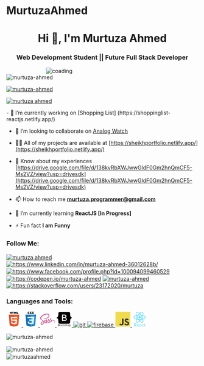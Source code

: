 # MurtuzaAhmed
<h1 align="center">Hi 👋, I'm Murtuza Ahmed</h1>
<h3 align="center">Web Development Student || Future Full Stack Developer</h3>
<img align="right" alt="coading" width="400" src="https://cdn.dribbble.com/users/1162077/screenshots/3848914/programmer.gif">

<p align="left"> <img src="https://komarev.com/ghpvc/?username=murtuza-ahmed&label=Profile%20views&color=0e75b6&style=flat" alt="murtuza-ahmed" /> </p>

<p align="left"> <a href="https://github.com/ryo-ma/github-profile-trophy"><img src="https://github-profile-trophy.vercel.app/?username=murtuza-ahmed" alt="murtuza-ahmed" /></a> </p>

<p align="left"> <a href="https://twitter.com/murtuza ahmed" target="blank"><img src="https://img.shields.io/twitter/follow/murtuza ahmed?logo=twitter&style=for-the-badge" alt="murtuza ahmed" /></a> </p>
- 🔭 I’m currently working on  [Shopping List]  (https://shoppinglist-reactjs.netlify.app/)

- 👯 I’m looking to collaborate on  [Analog Watch](https://analog-watch-js.netlify.app/)

- 👨‍💻 All of my projects are available at  [https://sheikhportfolio.netlify.app/](https://sheikhportfolio.netlify.app/)

- 📄 Know about my experiences
    [https://drive.google.com/file/d/138kvRbXWJwwGldF0Gm2hnQmCF5-Ms2VZ/view?usp=drivesdk](https://drive.google.com/file/d/138kvRbXWJwwGldF0Gm2hnQmCF5-Ms2VZ/view?usp=drivesdk)

- 📫 How to reach me **murtuza.programmer@gmail.com**

- 🌱 I’m currently learning **ReactJS [In Progress]**

- ⚡ Fun fact **I am Funny**

<h3 align="left">Follow Me:</h3>
<p align="left">
<a href="https://twitter.com/murtuza ahmed" target="blank"><img align="center" src="https://raw.githubusercontent.com/rahuldkjain/github-profile-readme-generator/master/src/images/icons/Social/twitter.svg" alt="murtuza ahmed" height="30" width="40" /></a>
<a href="https://linkedin.com/in/https://www.linkedin.com/in/murtuza-ahmed-36012628b/" target="blank"><img align="center" src="https://raw.githubusercontent.com/rahuldkjain/github-profile-readme-generator/master/src/images/icons/Social/linked-in-alt.svg" alt="https://www.linkedin.com/in/murtuza-ahmed-36012628b/" height="30" width="40" /></a>
<a href="https://fb.com/https://www.facebook.com/profile.php?id=100094099460529" target="blank"><img align="center" src="https://raw.githubusercontent.com/rahuldkjain/github-profile-readme-generator/master/src/images/icons/Social/facebook.svg" alt="https://www.facebook.com/profile.php?id=100094099460529" height="30" width="40" /></a>
<a href="https://codepen.io/https://codepen.io/murtuza-ahmed" target="blank"><img align="center"
src="https://raw.githubusercontent.com/rahuldkjain/github-profile-readme-generator/master/src/images/icons/Social/codepen.svg"
alt="https://codepen.io/murtuza-ahmed" height="30" width="40" /></a>
<a href="https://dev.to/murtuza-ahmed" target="blank"><img align="center"
src="https://raw.githubusercontent.com/rahuldkjain/github-profile-readme-generator/master/src/images/icons/Social/devto.svg"
alt="murtuza-ahmed" height="30" width="40" /></a>
<a href="https://stackoverflow.com/users/https://stackoverflow.com/users/23172020/murtuza" target="blank"><img align="center" src="https://raw.githubusercontent.com/rahuldkjain/github-profile-readme-generator/master/src/images/icons/Social/stack-overflow.svg" alt="https://stackoverflow.com/users/23172020/murtuza" height="30" width="40" /></a>
</p>

<h3 align="left">Languages and Tools:</h3>
<p align="left"> 
<a href="https://www.w3.org/html/" target="_blank" rel="noreferrer"> <img src="https://raw.githubusercontent.com/devicons/devicon/master/icons/html5/html5-original-wordmark.svg" alt="html5" width="40" height="40"/> </a>
<a href="https://www.w3schools.com/css/" target="_blank" rel="noreferrer"> <img src="https://raw.githubusercontent.com/devicons/devicon/master/icons/css3/css3-original-wordmark.svg" alt="css3" width="40" height="40"/> </a>
<a href="https://sass-lang.com" target="_blank"rel="noreferrer"> <img src="https://raw.githubusercontent.com/devicons/devicon/master/icons/sass/sass-original.svg" alt="sass"
width="40" height="40" /> </a>
<a href="https://getbootstrap.com" target="_blank" rel="noreferrer"> <img src="https://raw.githubusercontent.com/devicons/devicon/master/icons/bootstrap/bootstrap-plain-wordmark.svg" alt="bootstrap" width="40" height="40"/> </a>  
<a href="https://git-scm.com/" target="_blank" rel="noreferrer"> <img src="https://www.vectorlogo.zone/logos/git-scm/git-scm-icon.svg" alt="git" width="40" height="40"/> </a>  
<a href="https://firebase.google.com/" target="_blank" rel="noreferrer"> <img src="https://www.vectorlogo.zone/logos/firebase/firebase-icon.svg" alt="firebase" width="40"
height="40" /> </a>
<a href="https://developer.mozilla.org/en-US/docs/Web/JavaScript" target="_blank" rel="noreferrer"> <img src="https://raw.githubusercontent.com/devicons/devicon/master/icons/javascript/javascript-original.svg" alt="javascript" width="40" height="40"/> </a> 
<a href="https://reactjs.org/" target="_blank" rel="noreferrer"> <img src="https://raw.githubusercontent.com/devicons/devicon/master/icons/react/react-original-wordmark.svg" alt="react" width="40" height="40"/> </a>
</p>

<p><img align="center" src="https://github-readme-stats.vercel.app/api/top-langs?username=murtuza-ahmed&show_icons=true&locale=en&layout=compact" alt="murtuza-ahmed" /></p>

<p><img align="center" src="https://github-readme-streak-stats.herokuapp.com/?user=murtuza-ahmed&" alt="murtuza-ahmed" />
<br>
<img align="center"src="https://github-readme-stats.vercel.app/api?username=murtuzaahmed&show_icons=true&locale=en" alt="murtuzaahmed" />
</p>
